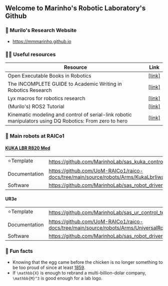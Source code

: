 ## Welcome to Marinho's Robotic Laboratory's Github

### 🧙 Murilo's Research Website
- https://mmmarinho.github.io

### 👩‍💻 Useful resources

|Resource|Link|
|--------|----|
|Open Executable Books in Robotics| [[link]](https://github.com/MarinhoLab/OpenExecutableBooksRobotics)|
|The INCOMPLETE GUIDE to Academic Writing in Robotics Research| [[link]](https://incompleteguides.github.io/pdfs/incomplete_guide_latest.pdf)|
|Lyx macros for robotics research| [[link]](https://github.com/IncompleteGuides/lyx-macros)|
|(Murilo's) ROS2 Tutorial| [[link]](https://ros2-tutorial.readthedocs.io/)|
|Kinematic modeling and control of serial-link robotic manipulators using DQ Robotics: From zero to hero| [[link]](https://github.com/dqrobotics/learning-dqrobotics-in-matlab/tree/master/robotic_manipulators)|

### 🤖 Main robots at RAICo1

#### [KUKA LBR R820 Med](https://hotrobotics.co.uk/equipment/kuka-lbr-med-14-r820/)
|||
|---|---|
|⭐Template|https://github.com/MarinhoLab/sas_kuka_control_template|
|Documentation|https://github.com/UoM-RAICo1/raico-docs/tree/main/source/robots/Arms/KukaLbrIiwa|
|Software|https://github.com/MarinhoLab/sas_robot_driver_kuka| 

#### UR3e

|||
|---|---|
|⭐Template|https://github.com/MarinhoLab/sas_ur_control_template|
|Documentation|https://github.com/UoM-RAICo1/raico-docs/tree/main/source/robots/Arms/UniversalRoboticsUr3|
|Software|https://github.com/MarinhoLab/sas_robot_driver_ur| 


### 🍿 Fun facts
- Knowing that the egg came before the chicken is no longer something to be too proud of since at least [1859](https://en.wikipedia.org/wiki/On_the_Origin_of_Species).
- If `\mathbb{X}` is enough to rebrand a multi-billion-dolar company, `\mathbb{M}^3` is good enough for a lab logo.

<!--

**Here are some ideas to get you started:**

🙋‍♀️ A short introduction - what is your organization all about?
🌈 Contribution guidelines - how can the community get involved?
👩‍💻 Useful resources - where can the community find your docs? Is there anything else the community should know?
🍿 Fun facts - what does your team eat for breakfast?
🧙 Remember, you can do mighty things with the power of [Markdown](https://docs.github.com/github/writing-on-github/getting-started-with-writing-and-formatting-on-github/basic-writing-and-formatting-syntax)
-->
